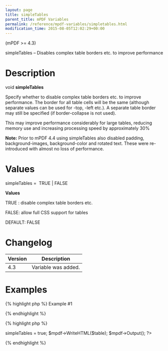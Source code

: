 ```yaml
---
layout: page
title: simpleTables
parent_title: mPDF Variables
permalink: /reference/mpdf-variables/simpletables.html
modification_time: 2015-08-05T12:02:29+00:00
---
```


<p>(mPDF &gt;= 4.3)</p>
<p>simpleTables – Disables complex table borders etc. to improve performance</p>

# Description

<p class="manual_block">void <b>simpleTables</b></p>
<p>Specify whether to disable complex table borders etc. to improve performance. The border for all table cells will be the same (although separate values can be used for -top, -left etc.). A separate table border may still be specified (if border-collapse is not used).</p>
<p>This may improve performance considerably for large tables, reducing memory use and increasing processing speed by approximately 30%</p>

<div class="alert alert-info" role="alert"><strong>Note:</strong> Prior to mPDF 4.4 using simpleTables also disabled padding, background-images, background-color and rotated text. These were re-introduced with almost no loss of performance.</div>

# Values

<p class="manual_param_dt"><span class="parameter">simpleTables</span> =&nbsp; <span class="smallblock">TRUE </span>| <span class="smallblock">FALSE</span></p>
<p class="manual_param_dd"><b>Values</b>

<span class="smallblock">TRUE </span>: disable complex table borders etc.

<span class="smallblock">FALSE</span>: allow full CSS support for tables

<span class="smallblock">DEFAULT</span>: <span class="smallblock">FALSE</span></p>

# Changelog

<table class="table"> <thead>
<tr> <th>Version</th><th>Description</th> </tr>
</thead> <tbody>
<tr>
<td>4.3</td>
<td>Variable was added.</td>
</tr>
</tbody> </table>

# Examples

{% highlight php %}
Example #1

{% endhighlight %}

{% highlight php %}
<?php

<?php

include("../mpdf.php");

$mpdf=new mPDF();

$mpdf->simpleTables = true;

$mpdf->WriteHTML($table);

$mpdf->Output();

?>
{% endhighlight %}

